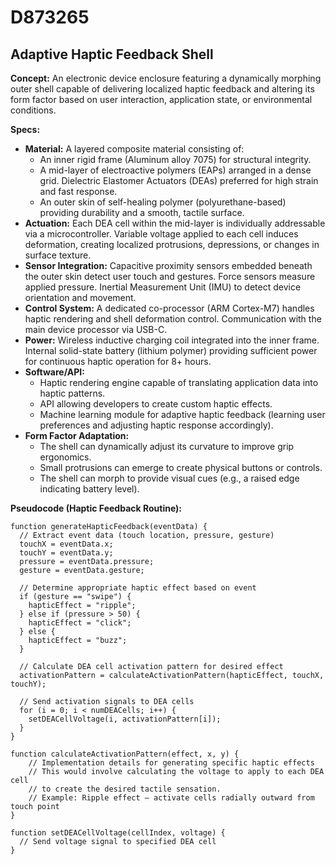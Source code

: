 # D873265

## Adaptive Haptic Feedback Shell

**Concept:** An electronic device enclosure featuring a dynamically morphing outer shell capable of delivering localized haptic feedback and altering its form factor based on user interaction, application state, or environmental conditions.

**Specs:**

*   **Material:**  A layered composite material consisting of:
    *   An inner rigid frame (Aluminum alloy 7075) for structural integrity.
    *   A mid-layer of electroactive polymers (EAPs) arranged in a dense grid.  Dielectric Elastomer Actuators (DEAs) preferred for high strain and fast response.
    *   An outer skin of self-healing polymer (polyurethane-based) providing durability and a smooth, tactile surface.
*   **Actuation:**  Each DEA cell within the mid-layer is individually addressable via a microcontroller.  Variable voltage applied to each cell induces deformation, creating localized protrusions, depressions, or changes in surface texture.
*   **Sensor Integration:**  Capacitive proximity sensors embedded beneath the outer skin detect user touch and gestures.  Force sensors measure applied pressure.  Inertial Measurement Unit (IMU) to detect device orientation and movement.
*   **Control System:**  A dedicated co-processor (ARM Cortex-M7) handles haptic rendering and shell deformation control.  Communication with the main device processor via USB-C.
*   **Power:** Wireless inductive charging coil integrated into the inner frame. Internal solid-state battery (lithium polymer) providing sufficient power for continuous haptic operation for 8+ hours.
*   **Software/API:**
    *   Haptic rendering engine capable of translating application data into haptic patterns.
    *   API allowing developers to create custom haptic effects.
    *   Machine learning module for adaptive haptic feedback (learning user preferences and adjusting haptic response accordingly).
*   **Form Factor Adaptation:**
    *   The shell can dynamically adjust its curvature to improve grip ergonomics.
    *   Small protrusions can emerge to create physical buttons or controls.
    *   The shell can morph to provide visual cues (e.g., a raised edge indicating battery level).

**Pseudocode (Haptic Feedback Routine):**

```
function generateHapticFeedback(eventData) {
  // Extract event data (touch location, pressure, gesture)
  touchX = eventData.x;
  touchY = eventData.y;
  pressure = eventData.pressure;
  gesture = eventData.gesture;

  // Determine appropriate haptic effect based on event
  if (gesture == "swipe") {
    hapticEffect = "ripple";
  } else if (pressure > 50) {
    hapticEffect = "click";
  } else {
    hapticEffect = "buzz";
  }

  // Calculate DEA cell activation pattern for desired effect
  activationPattern = calculateActivationPattern(hapticEffect, touchX, touchY);

  // Send activation signals to DEA cells
  for (i = 0; i < numDEACells; i++) {
    setDEACellVoltage(i, activationPattern[i]);
  }
}

function calculateActivationPattern(effect, x, y) {
    // Implementation details for generating specific haptic effects
    // This would involve calculating the voltage to apply to each DEA cell
    // to create the desired tactile sensation.
    // Example: Ripple effect – activate cells radially outward from touch point
}

function setDEACellVoltage(cellIndex, voltage) {
  // Send voltage signal to specified DEA cell
}
```